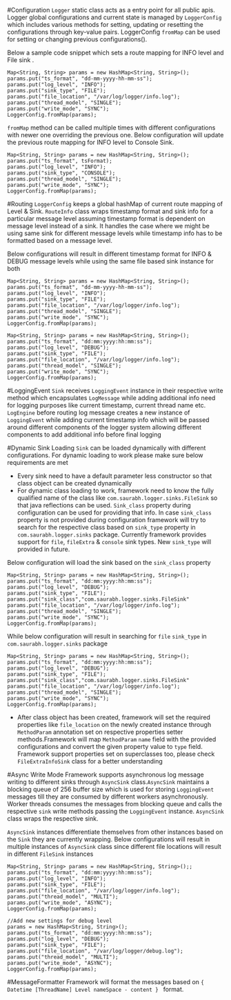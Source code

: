 #Configuration
`Logger` static class acts as a entry point for all public apis. Logger global configurations and current state is managed by `LoggerConfig` which includes various methods for setting, updating or resetting the configurations through key-value pairs. LoggerConfig `fromMap`  can be used for setting or changing previous configurations(). </br>

Below a sample code snippet which sets a route mapping for INFO level and File sink .

```
Map<String, String> params = new HashMap<String, String>();
params.put("ts_format", "dd­-mm­-yyyy-­hh-­mm-­ss");
params.put("log_level", "INFO");
params.put("sink_type", "FILE");
params.put("file_location", "/var/log/logger/info.log");
params.put("thread_model", "SINGLE");
params.put("write_mode", "SYNC");
LoggerConfig.fromMap(params);
```
`fromMap` method can be called multiple times with different configurations with newer one overriding the previous one. Below configuration will update the previous route mapping for INFO level to Console Sink.

```
Map<String, String> params = new HashMap<String, String>();
params.put("ts_format", tsFormat);
params.put("log_level", "INFO");
params.put("sink_type", "CONSOLE");
params.put("thread_model", "SINGLE");
params.put("write_mode", "SYNC");
LoggerConfig.fromMap(params);
```

#Routing
`LoggerConfig` keeps a global hashMap of current route mapping of Level & Sink. `RouteInfo` class wraps timestamp format and sink info for a particular message level assuming timestamp format is dependent on message level instead of a sink. It handles the case where we might be using same sink for different message levels while timestamp info has to be formatted based on a message level.

Below configurations will result in different timestamp format for INFO & DEBUG message levels while using the same file based sink instance for both

```
Map<String, String> params = new HashMap<String, String>();
params.put("ts_format", "dd­-mm­-yyyy-­hh-­mm-­ss");
params.put("log_level", "INFO");
params.put("sink_type", "FILE");
params.put("file_location", "/var/log/logger/info.log");
params.put("thread_model", "SINGLE");
params.put("write_mode", "SYNC");
LoggerConfig.fromMap(params);
```
```
Map<String, String> params = new HashMap<String, String>();
params.put("ts_format", "dd­:mm­:yyyy:hh:­mm:­ss");
params.put("log_level", "DEBUG");
params.put("sink_type", "FILE");
params.put("file_location", "/var/log/logger/info.log");
params.put("thread_model", "SINGLE");
params.put("write_mode", "SYNC");
LoggerConfig.fromMap(params);
```

#LoggingEvent
`Sink` receives `LoggingEvent` instance in their respective write method which encapsulates `LogMessage` while adding additional info need for logging purposes like current timestamp, current thread name etc. `LogEngine` before routing log message creates a new instance of `LoggingEvent` while adding current timestamp info which will be passed around different components of the logger system allowing different components to add additional info before final logging

#Dynamic Sink Loading
`Sink` can be loaded dynamically with different configurations. For dynamic loading to work please make sure below requirements are met

* Every sink need to have a default parameter less constructor so that class object can be created dynamically
* For dynamic class loading to work, framework need to know the fully qualified name of the class like `com.saurabh.logger.sinks.FileSink` so that java reflections can be used. `Sink_class` property during configuration can be used for providing that info. In case `sink_class` property is not provided during configuration framework will try to search for the respective class based on `sink_type` property in `com.saurabh.logger.sinks` package. Currently framework provides support for `file`, `fileExtra` & `console` sink types. New `sink_type` will provided in future.

Below configuration will load the sink based on the `sink_class` property

```
Map<String, String> params = new HashMap<String, String>();
params.put("ts_format", "dd­:mm­:yyyy:hh:­mm:­ss");
params.put("log_level", "DEBUG");
params.put("sink_type", "FILE");
params.put("sink_class","com.saurabh.logger.sinks.FileSink"
params.put("file_location", "/var/log/logger/info.log");
params.put("thread_model", "SINGLE");
params.put("write_mode", "SYNC");
LoggerConfig.fromMap(params);
```

While below configuration will result in searching for `file` `sink_type` in `com.saurabh.logger.sinks` package

```
Map<String, String> params = new HashMap<String, String>();
params.put("ts_format", "dd­:mm­:yyyy:hh:­mm:­ss");
params.put("log_level", "DEBUG");
params.put("sink_type", "FILE");
params.put("sink_class","com.saurabh.logger.sinks.FileSink"
params.put("file_location", "/var/log/logger/info.log");
params.put("thread_model", "SINGLE");
params.put("write_mode", "SYNC");
LoggerConfig.fromMap(params);
```
* After class object has been created, framework will set the required properties like `file_location` on the newly created instance through `MethodParam` annotation set on respective properties setter methods.Framework will map `MethodParam` `name` field with the provided configurations and convert the given property value to `type` field. Framework support properties set on superclasses too, please check `FileExtraInfoSink` class for a better understanding

#Async Write Mode
Framework supports asynchronous log message writing to different sinks through `AsyncSink` class.`AsyncSink` maintains a blocking queue of 256 buffer size which is used for storing `LoggingEvent` messages till they are consumed by different workers asynchronously. Worker threads consumes the messages from blocking queue and calls the respective `sink` write methods passing the `LoggingEvent` instance. `AsyncSink` class wraps the respective sink.

`AsyncSink` instances differentiate themselves from other instances based on the `Sink` they are currently wrapping. Below configurations will result in multiple instances of `AsyncSink` class since different file locations will result in different `FileSink` instances

```
Map<String, String> params = new HashMap<String, String>();;
params.put("ts_format", "dd­:mm­:yyyy:hh:­mm:­ss");
params.put("log_level", "INFO");
params.put("sink_type", "FILE");
params.put("file_location", "/var/log/logger/info.log");
params.put("thread_model", "MULTI");
params.put("write_mode", "ASYNC");
LoggerConfig.fromMap(params);

//Add new settings for debug level
params = new HashMap<String, String>();
params.put("ts_format", "dd­:mm­:yyyy:hh:­mm:­ss");
params.put("log_level", "DEBUG");
params.put("sink_type", "FILE");
params.put("file_location", "/var/log/logger/debug.log");
params.put("thread_model", "MULTI");
params.put("write_mode", "ASYNC");
LoggerConfig.fromMap(params);
```

#MessageFormatter
Framework will format the messages based on `{ Datetime [ThreadName] Level nameSpace - content } ` format.
